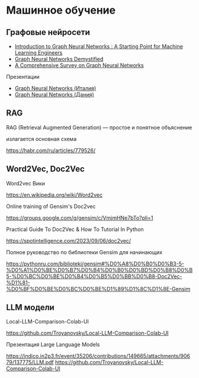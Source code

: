 # Машинное обучение 

## Графовые нейросети

* [Introduction to Graph Neural Networks : A Starting Point for Machine Learning Engineers](https://arxiv.org/pdf/2412.19419)
* [Graph Neural Networks Demystified](https://ignitarium.com/graph-neural-networks-demystified-how-they-work-their-applications-and-essential-tools/)
* [A Comprehensive Survey on Graph Neural Networks](https://arxiv.org/pdf/1901.00596)

Презентации
* [Graph Neural Networks (Италия)](https://disi.unitn.it/~passerini/teaching/2021-2022/AdvancedTopicsInMachineLearning/slides/GNN/talk.pdf)
* [Graph Neural Networks (Дания)](https://www.nbi.dk/~petersen/Teaching/ML2024/Week3/GNNs_DanielMurnane.pdf)
   

## RAG
RAG (Retrieval Augmented Generation) — простое и понятное объяснение

излагается основная схема

https://habr.com/ru/articles/779526/

## Word2Vec, Doc2Vec

Word2vec Вики

https://en.wikipedia.org/wiki/Word2vec

Online training of Gensim's Doc2vec

https://groups.google.com/g/gensim/c/VmjmHNe7bTo?pli=1

Practical Guide To Doc2Vec & How To Tutorial In Python

https://spotintelligence.com/2023/09/06/doc2vec/

Полное руководство по библиотеки Gensim для начинающих

https://pythonru.com/biblioteki/gensim#%D0%A8%D0%B0%D0%B3-5-%D0%A1%D0%BE%D0%B7%D0%B4%D0%B0%D0%BD%D0%B8%D0%B5-%D0%BC%D0%BE%D0%B4%D0%B5%D0%BB%D0%B8-Doc2Vec-%D1%81-%D0%BF%D0%BE%D0%BC%D0%BE%D1%89%D1%8C%D1%8E-Gensim

## LLM модели

Local-LLM-Comparison-Colab-UI

https://github.com/Troyanovsky/Local-LLM-Comparison-Colab-UI

Презентация Large Language Models

https://indico.in2p3.fr/event/35206/contributions/149665/attachments/90679/137775/LLM.pdf
https://github.com/Troyanovsky/Local-LLM-Comparison-Colab-UI
